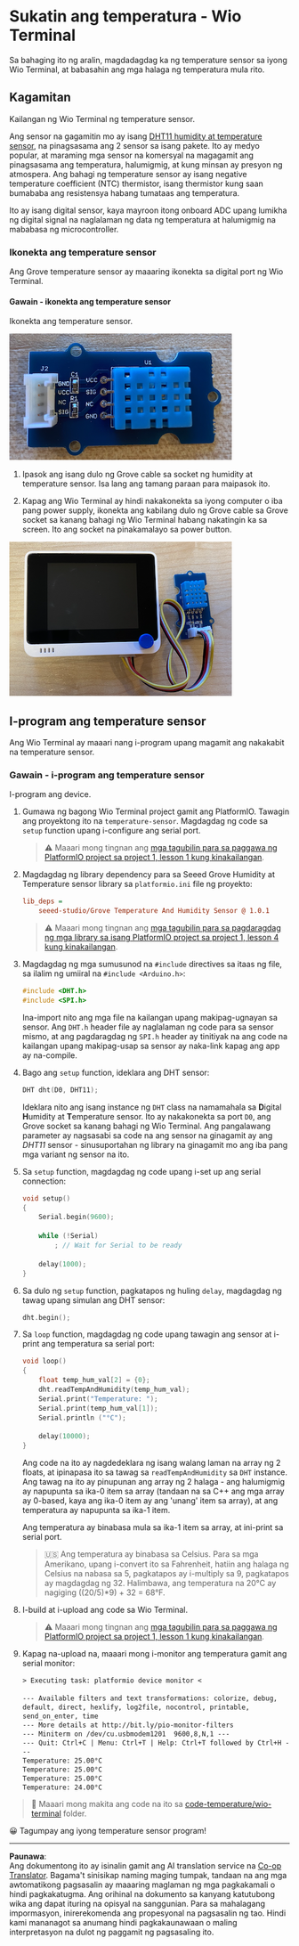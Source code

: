 <!--
CO_OP_TRANSLATOR_METADATA:
{
  "original_hash": "59263d094f20b302053888cd236880c3",
  "translation_date": "2025-08-28T01:49:13+00:00",
  "source_file": "2-farm/lessons/1-predict-plant-growth/wio-terminal-temp.md",
  "language_code": "tl"
}
-->
# Sukatin ang temperatura - Wio Terminal

Sa bahaging ito ng aralin, magdadagdag ka ng temperature sensor sa iyong Wio Terminal, at babasahin ang mga halaga ng temperatura mula rito.

## Kagamitan

Kailangan ng Wio Terminal ng temperature sensor.

Ang sensor na gagamitin mo ay isang [DHT11 humidity at temperature sensor](https://www.seeedstudio.com/Grove-Temperature-Humidity-Sensor-DHT11.html), na pinagsasama ang 2 sensor sa isang pakete. Ito ay medyo popular, at maraming mga sensor na komersyal na magagamit ang pinagsasama ang temperatura, halumigmig, at kung minsan ay presyon ng atmospera. Ang bahagi ng temperature sensor ay isang negative temperature coefficient (NTC) thermistor, isang thermistor kung saan bumababa ang resistensya habang tumataas ang temperatura.

Ito ay isang digital sensor, kaya mayroon itong onboard ADC upang lumikha ng digital signal na naglalaman ng data ng temperatura at halumigmig na mababasa ng microcontroller.

### Ikonekta ang temperature sensor

Ang Grove temperature sensor ay maaaring ikonekta sa digital port ng Wio Terminal.

#### Gawain - ikonekta ang temperature sensor

Ikonekta ang temperature sensor.

![Isang Grove temperature sensor](../../../../../translated_images/grove-dht11.07f8eafceee170043efbb53e1d15722bd4e00fbaa9ff74290b57e9f66eb82c17.tl.png)

1. Ipasok ang isang dulo ng Grove cable sa socket ng humidity at temperature sensor. Isa lang ang tamang paraan para maipasok ito.

1. Kapag ang Wio Terminal ay hindi nakakonekta sa iyong computer o iba pang power supply, ikonekta ang kabilang dulo ng Grove cable sa Grove socket sa kanang bahagi ng Wio Terminal habang nakatingin ka sa screen. Ito ang socket na pinakamalayo sa power button.

![Ang Grove temperature sensor na nakakonekta sa kanang socket](../../../../../translated_images/wio-temperature-sensor.2934928f38c7f79a68d24879d2c8986c78244696f931e2e33c293f426ecdc0ad.tl.png)

## I-program ang temperature sensor

Ang Wio Terminal ay maaari nang i-program upang magamit ang nakakabit na temperature sensor.

### Gawain - i-program ang temperature sensor

I-program ang device.

1. Gumawa ng bagong Wio Terminal project gamit ang PlatformIO. Tawagin ang proyektong ito na `temperature-sensor`. Magdagdag ng code sa `setup` function upang i-configure ang serial port.

    > ⚠️ Maaari mong tingnan ang [mga tagubilin para sa paggawa ng PlatformIO project sa project 1, lesson 1 kung kinakailangan](../../../1-getting-started/lessons/1-introduction-to-iot/wio-terminal.md#create-a-platformio-project).

1. Magdagdag ng library dependency para sa Seeed Grove Humidity at Temperature sensor library sa `platformio.ini` file ng proyekto:

    ```ini
    lib_deps =
        seeed-studio/Grove Temperature And Humidity Sensor @ 1.0.1
    ```

    > ⚠️ Maaari mong tingnan ang [mga tagubilin para sa pagdaragdag ng mga library sa isang PlatformIO project sa project 1, lesson 4 kung kinakailangan](../../../1-getting-started/lessons/4-connect-internet/wio-terminal-mqtt.md#install-the-wifi-and-mqtt-arduino-libraries).

1. Magdagdag ng mga sumusunod na `#include` directives sa itaas ng file, sa ilalim ng umiiral na `#include <Arduino.h>`:

    ```cpp
    #include <DHT.h>
    #include <SPI.h>
    ```

    Ina-import nito ang mga file na kailangan upang makipag-ugnayan sa sensor. Ang `DHT.h` header file ay naglalaman ng code para sa sensor mismo, at ang pagdaragdag ng `SPI.h` header ay tinitiyak na ang code na kailangan upang makipag-usap sa sensor ay naka-link kapag ang app ay na-compile.

1. Bago ang `setup` function, ideklara ang DHT sensor:

    ```cpp
    DHT dht(D0, DHT11);
    ```

    Ideklara nito ang isang instance ng `DHT` class na namamahala sa **D**igital **H**umidity at **T**emperature sensor. Ito ay nakakonekta sa port `D0`, ang Grove socket sa kanang bahagi ng Wio Terminal. Ang pangalawang parameter ay nagsasabi sa code na ang sensor na ginagamit ay ang *DHT11* sensor - sinusuportahan ng library na ginagamit mo ang iba pang mga variant ng sensor na ito.

1. Sa `setup` function, magdagdag ng code upang i-set up ang serial connection:

    ```cpp
    void setup()
    {
        Serial.begin(9600);
    
        while (!Serial)
            ; // Wait for Serial to be ready
    
        delay(1000);
    }
    ```

1. Sa dulo ng `setup` function, pagkatapos ng huling `delay`, magdagdag ng tawag upang simulan ang DHT sensor:

    ```cpp
    dht.begin();
    ```

1. Sa `loop` function, magdagdag ng code upang tawagin ang sensor at i-print ang temperatura sa serial port:

    ```cpp
    void loop()
    {
        float temp_hum_val[2] = {0};
        dht.readTempAndHumidity(temp_hum_val);
        Serial.print("Temperature: ");
        Serial.print(temp_hum_val[1]);
        Serial.println ("°C");
    
        delay(10000);
    }
    ```

    Ang code na ito ay nagdedeklara ng isang walang laman na array ng 2 floats, at ipinapasa ito sa tawag sa `readTempAndHumidity` sa `DHT` instance. Ang tawag na ito ay pinupunan ang array ng 2 halaga - ang halumigmig ay napupunta sa ika-0 item sa array (tandaan na sa C++ ang mga array ay 0-based, kaya ang ika-0 item ay ang 'unang' item sa array), at ang temperatura ay napupunta sa ika-1 item.

    Ang temperatura ay binabasa mula sa ika-1 item sa array, at ini-print sa serial port.

    > 🇺🇸 Ang temperatura ay binabasa sa Celsius. Para sa mga Amerikano, upang i-convert ito sa Fahrenheit, hatiin ang halaga ng Celsius na nabasa sa 5, pagkatapos ay i-multiply sa 9, pagkatapos ay magdagdag ng 32. Halimbawa, ang temperatura na 20°C ay nagiging ((20/5)*9) + 32 = 68°F.

1. I-build at i-upload ang code sa Wio Terminal.

    > ⚠️ Maaari mong tingnan ang [mga tagubilin para sa paggawa ng PlatformIO project sa project 1, lesson 1 kung kinakailangan](../../../1-getting-started/lessons/1-introduction-to-iot/wio-terminal.md#write-the-hello-world-app).

1. Kapag na-upload na, maaari mong i-monitor ang temperatura gamit ang serial monitor:

    ```output
    > Executing task: platformio device monitor <
    
    --- Available filters and text transformations: colorize, debug, default, direct, hexlify, log2file, nocontrol, printable, send_on_enter, time
    --- More details at http://bit.ly/pio-monitor-filters
    --- Miniterm on /dev/cu.usbmodem1201  9600,8,N,1 ---
    --- Quit: Ctrl+C | Menu: Ctrl+T | Help: Ctrl+T followed by Ctrl+H ---
    Temperature: 25.00°C
    Temperature: 25.00°C
    Temperature: 25.00°C
    Temperature: 24.00°C
    ```

> 💁 Maaari mong makita ang code na ito sa [code-temperature/wio-terminal](../../../../../2-farm/lessons/1-predict-plant-growth/code-temperature/wio-terminal) folder.

😀 Tagumpay ang iyong temperature sensor program!

---

**Paunawa**:  
Ang dokumentong ito ay isinalin gamit ang AI translation service na [Co-op Translator](https://github.com/Azure/co-op-translator). Bagama't sinisikap naming maging tumpak, tandaan na ang mga awtomatikong pagsasalin ay maaaring maglaman ng mga pagkakamali o hindi pagkakatugma. Ang orihinal na dokumento sa kanyang katutubong wika ang dapat ituring na opisyal na sanggunian. Para sa mahalagang impormasyon, inirerekomenda ang propesyonal na pagsasalin ng tao. Hindi kami mananagot sa anumang hindi pagkakaunawaan o maling interpretasyon na dulot ng paggamit ng pagsasaling ito.
